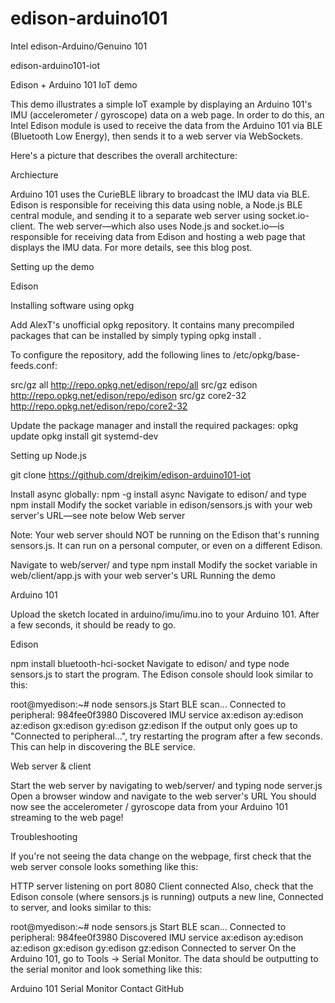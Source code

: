 # edison-arduino101
Intel edison-Arduino/Genuino 101


edison-arduino101-iot

Edison + Arduino 101 IoT demo

This demo illustrates a simple IoT example by displaying an Arduino 101's IMU (accelerometer / gyroscope) data on a web page. In order to do this, an Intel Edison module is used to receive the data from the Arduino 101 via BLE (Bluetooth Low Energy), then sends it to a web server via WebSockets.

Here's a picture that describes the overall architecture:

Archiecture

Arduino 101 uses the CurieBLE library to broadcast the IMU data via BLE. Edison is responsible for receiving this data using noble, a Node.js BLE central module, and sending it to a separate web server using socket.io-client. The web server—which also uses Node.js and socket.io—is responsible for receiving data from Edison and hosting a web page that displays the IMU data. For more details, see this blog post.

Setting up the demo

Edison

Installing software using opkg

Add AlexT's unofficial opkg repository. 
It contains many precompiled packages that can be installed by simply typing opkg install <package name>.

To configure the repository, add the following lines to /etc/opkg/base-feeds.conf:

src/gz all http://repo.opkg.net/edison/repo/all
src/gz edison http://repo.opkg.net/edison/repo/edison
src/gz core2-32 http://repo.opkg.net/edison/repo/core2-32

Update the package manager and install the required packages:
opkg update
opkg install git systemd-dev


Setting up Node.js

git clone https://github.com/drejkim/edison-arduino101-iot

Install async globally: npm -g install async
Navigate to edison/ and type npm install
Modify the socket variable in edison/sensors.js with your web server's URL—see note below
Web server

Note: Your web server should NOT be running on the Edison that's running sensors.js. 
It can run on a personal computer, or even on a different Edison.

Navigate to web/server/ and type npm install
Modify the socket variable in web/client/app.js with your web server's URL
Running the demo

Arduino 101

Upload the sketch located in arduino/imu/imu.ino to your Arduino 101. After a few seconds, it should be ready to go.

Edison

npm install bluetooth-hci-socket
Navigate to edison/ and type node sensors.js to start the program. The Edison console should look similar to this:

root@myedison:~# node sensors.js
Start BLE scan...
Connected to peripheral: 984fee0f3980
Discovered IMU service
ax:edison
ay:edison
az:edison
gx:edison
gy:edison
gz:edison
If the output only goes up to "Connected to peripheral...", try restarting the program after a few seconds. This can help in discovering the BLE service.

Web server & client

Start the web server by navigating to web/server/ and typing node server.js
Open a browser window and navigate to the web server's URL
You should now see the accelerometer / gyroscope data from your Arduino 101 streaming to the web page!

Troubleshooting

If you're not seeing the data change on the webpage, first check that the web server console looks something like this:

HTTP server listening on port 8080
Client connected
Also, check that the Edison console (where sensors.js is running) outputs a new line, Connected to server, and looks similar to this:

root@myedison:~# node sensors.js
Start BLE scan...
Connected to peripheral: 984fee0f3980
Discovered IMU service
ax:edison
ay:edison
az:edison
gx:edison
gy:edison
gz:edison
Connected to server
On the Arduino 101, go to Tools -> Serial Monitor. The data should be outputting to the serial monitor and look something like this:

Arduino 101 Serial Monitor
Contact GitHub 
